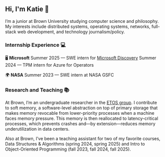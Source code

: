 ## Hi, I'm Katie 👋

<!--
**katieli1/katieli1** is a ✨ _special_ ✨ repository because its `README.md` (this file) appears on your GitHub profile.

Here are some ideas to get you started:

- 🔭 I’m currently working on ...
- 🌱 I’m currently learning ...
- 👯 I’m looking to collaborate on ...
- 🤔 I’m looking for help with ...
- 💬 Ask me about ...
- 📫 How to reach me: ...
- 😄 Pronouns: ...
- ⚡ Fun fact: ...
-->

I’m a junior at Brown University studying computer science and philosophy. My interests include distributed systems, operating systems, networks, full-stack web development, and technology journalism/policy.

### Internship Experience :computer:

🖥️ **Microsoft** 
Summer 2025 — SWE intern for [Microsoft Discovery](https://azure.microsoft.com/en-us/blog/transforming-rd-with-agentic-ai-introducing-microsoft-discovery/)
Summer 2024 — TPM intern for Azure for Operators

:earth_africa: **NASA** 
Summer 2023 — SWE intern at NASA GSFC

### Research and Teaching 📚

At Brown, I’m an undergraduate researcher in the [ETOS group](https://etos.cs.brown.edu/index.html). I contribute to soft memory, a software-level abstraction on top of primary storage that makes memory revocable from lower-priority processes when a machine faces memory pressure. This memory is then reallocated to latency-critical processes, which prevents crashes and—by extension—reduces memory underutilization in data centers. 

Also at Brown, I’ve been a teaching assistant for two of my favorite courses, Data Structures & Algorithms (spring 2024, spring 2025) and Intro to Object-Oriented Programming (fall 2023, fall 2024, fall 2025). 
